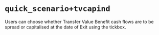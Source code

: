 # `quick_scenario+tvcapind`

Users can choose whether Transfer Value Benefit cash flows are to be spread or capitalised at the date of Exit using the tickbox.